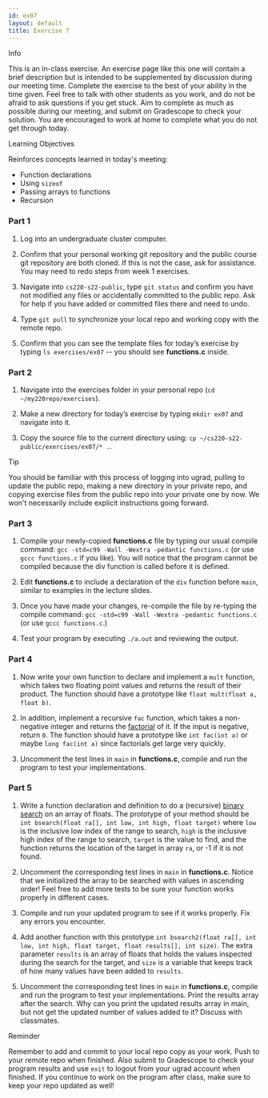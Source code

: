 ```yaml
---
id: ex07
layout: default
title: Exercise 7
---
```


<div class='admonition info'>
<div class='title'>Info</div>
<div class='content'>
<p>This is an in-class exercise. An exercise page like this one will contain a brief description but is intended to be supplemented by discussion during our meeting time. Complete the exercise to the best of your ability in the time given. Feel free to talk with other students as you work, and do not be afraid to ask questions if you get stuck. Aim to complete as much as possible during our meeting, and submit on Gradescope to check your solution. You are encouraged to work at home to complete what you do not get through today.</p>
</div>
</div>

<div class='admonition tip'>
<div class='title'>Learning Objectives</div>
<div class='content'>
<p>Reinforces concepts learned in today's meeting:</p>
<ul>
<li>Function declarations</li>
<li>Using <code>sizeof</code></li>
<li>Passing arrays to functions</li>
<li>Recursion</li>
</ul>
</div>
</div>

### Part 1
1.	Log into an undergraduate cluster computer.

2.	Confirm that your personal working git repository and the public course git repository are both cloned.  If this is not the case, ask for assistance.  You may need to redo steps from week 1 exercises.

3.	Navigate into `cs220-s22-public`, type `git status` and confirm you have not modified any files or accidentally committed to the public repo. Ask for help if you have added or committed files there and need to undo.

4.	Type `git pull` to synchronize your local repo and working copy with the remote repo.

5.	Confirm that you can see the template files for today’s exercise by typing `ls exercises/ex07` -- you should see **functions.c** inside.


### Part 2
1.	Navigate into the exercises folder in your personal repo (`cd ~/my220repo/exercises`).

2.	Make a new directory for today’s exercise by typing `mkdir ex07` and navigate into it.

3.	Copy the source file to the current directory using: `cp ~/cs220-s22-public/exercises/ex07/* .`.

<div class='admonition tip'>
<div class='title'>Tip</div>
<div class='content'>
<p>You should be familiar with this process of logging into ugrad, pulling to update the public repo, making a new directory in your private repo, and copying exercise files from the public repo into your private one by now. We won't necessarily include explicit instructions going forward.</p>
</div>
</div>

### Part 3
1.	Compile your newly-copied **functions.c** file by typing our usual compile command: `gcc -std=c99 -Wall -Wextra -pedantic functions.c` (or use `gccc functions.c` if you like). You will notice that the program cannot be compiled because the div function is called before it is defined.

2.	Edit **functions.c** to include a declaration of the `div` function before `main`, similar to examples in the lecture slides.

3.	Once you have made your changes, re-compile the file by re-typing the compile command: `gcc -std=c99 -Wall -Wextra -pedantic functions.c` (or use `gccc functions.c`.)

4.	Test your program by executing `./a.out` and reviewing the output.

### Part 4
1.	Now write your own function to declare and implement a `mult` function, which takes two floating point values and returns the result of their product. The function should have a prototype like `float mult(float a, float b)`.

2.	In addition, implement a recursive `fac` function, which takes a non-negative integer and returns the [factorial](https://en.wikipedia.org/wiki/Factorial) of it.  If the input is negative, return `0`. The function should have a prototype like `int fac(int a)` or maybe `long fac(int a)` since factorials get large very quickly.

3.	Uncomment the test lines in `main` in **functions.c**, compile and run the program to test your implementations.

### Part 5

1.	Write a function declaration and definition to do a (recursive) [binary search](https://en.wikipedia.org/wiki/Binary_search_algorithm) on an array of floats. The prototype of your method should be `int bsearch(float ra[], int low, int high, float target)` where `low` is the inclusive low index of the range to search, `high` is the inclusive high index of the range to search, `target` is the value to find, and the function returns the location of the target in array `ra`, or -1 if it is not found.

2.	Uncomment the corresponding test lines in `main` in **functions.c**. Notice that we initialized the array to be searched with values in ascending order! Feel free to add more tests to be sure your function works properly in different cases.

3.	Compile and run your updated program to see if it works properly. Fix any errors you encounter.

4.  Add another function with this prototype `int bsearch2(float ra[], int low, int high, float target, float results[], int size)`. The extra parameter `results` is an array of floats that holds the values inspected during the search for the target, and `size`  is a variable that keeps track of how many values have been added to `results`.

5.  Uncomment the corresponding test lines in `main` in **functions.c**, compile and run the program to test your implementations. Print the results array after the search. Why can you print the updated results array in main, but not get the updated number of values added to it? Discuss with classmates.

<div class='admonition tip'>
<div class='title'>Reminder</div>
<div class='content'>
<p>Remember to add and commit to your local repo copy as your work. Push to your remote repo when finished. Also submit to Gradescope to check your program results and use <code>exit</code> to logout from your ugrad account when finished. If you continue to work on the program after class, make sure to keep your repo updated as well!</p>
</div>
</div>
